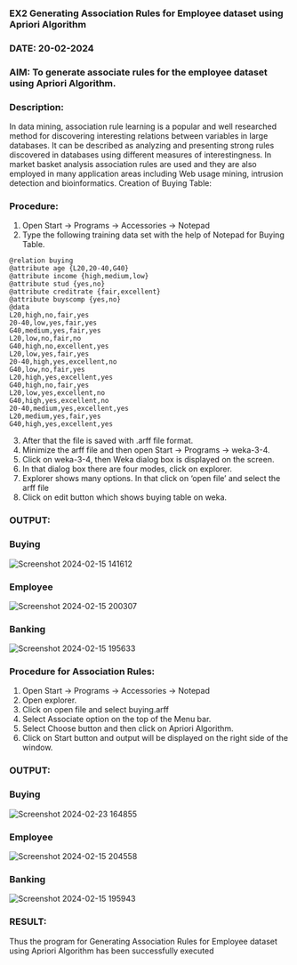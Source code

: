 ### EX2 Generating Association Rules for Employee dataset using Apriori Algorithm
### DATE: 20-02-2024
### AIM: To generate associate rules for the employee dataset using Apriori Algorithm.
### Description:
In data mining, association rule learning is a popular and well researched method for discovering interesting
relations between variables in large databases. It can be described as analyzing and presenting strong rules discovered
in databases using different measures of interestingness. In market basket analysis association rules are used and they
are also employed in many application areas including Web usage mining, intrusion detection and bioinformatics.
Creation of Buying Table:
### Procedure:
1) Open Start -> Programs -> Accessories -> Notepad
2) Type the following training data set with the help of Notepad for Buying Table.

```
@relation buying
@attribute age {L20,20-40,G40}
@attribute income {high,medium,low}
@attribute stud {yes,no}
@attribute creditrate {fair,excellent}
@attribute buyscomp {yes,no}
@data
L20,high,no,fair,yes
20-40,low,yes,fair,yes
G40,medium,yes,fair,yes
L20,low,no,fair,no
G40,high,no,excellent,yes
L20,low,yes,fair,yes
20-40,high,yes,excellent,no
G40,low,no,fair,yes
L20,high,yes,excellent,yes
G40,high,no,fair,yes
L20,low,yes,excellent,no
G40,high,yes,excellent,no
20-40,medium,yes,excellent,yes
L20,medium,yes,fair,yes
G40,high,yes,excellent,yes
```
3) After that the file is saved with .arff file format.
4) Minimize the arff file and then open Start -> Programs -> weka-3-4.
5) Click on weka-3-4, then Weka dialog box is displayed on the screen.
6) In that dialog box there are four modes, click on explorer.
7) Explorer shows many options. In that click on ‘open file’ and select the arff file
8) Click on edit button which shows buying table on weka.
### OUTPUT:
### Buying
![Screenshot 2024-02-15 141612](https://github.com/MaithreyanDinakaran/WDM_EXP2/assets/119104032/f7be4710-0c74-4257-81cf-faa1978aff68)
### Employee
![Screenshot 2024-02-15 200307](https://github.com/MaithreyanDinakaran/WDM_EXP2/assets/119104032/9af03e5f-bd40-4e79-91c2-172cd0c3f94b)
### Banking
![Screenshot 2024-02-15 195633](https://github.com/MaithreyanDinakaran/WDM_EXP2/assets/119104032/9d141fe6-896a-4e13-8f31-c433f8f399ba)


### Procedure for Association Rules:
1) Open Start -> Programs -> Accessories -> Notepad
2) Open explorer.
3) Click on open file and select buying.arff
4) Select Associate option on the top of the Menu bar.
5) Select Choose button and then click on Apriori Algorithm.
6) Click on Start button and output will be displayed on the right side of the window.

### OUTPUT:
### Buying
![Screenshot 2024-02-23 164855](https://github.com/MaithreyanDinakaran/WDM_EXP2/assets/119104032/22374715-1276-4a17-92ec-4b801069e4e1)
### Employee
![Screenshot 2024-02-15 204558](https://github.com/MaithreyanDinakaran/WDM_EXP2/assets/119104032/3567a030-2e22-413f-a74e-ee09b887b96c)
### Banking
![Screenshot 2024-02-15 195943](https://github.com/MaithreyanDinakaran/WDM_EXP2/assets/119104032/300a7cd0-5ac1-4ff9-915b-5c71c21472ac)
### RESULT: 
Thus the program for Generating Association Rules for Employee dataset using Apriori Algorithm has been successfully executed
